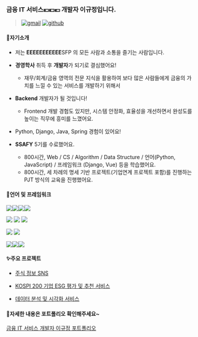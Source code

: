 ### 금융 IT 서비스💴💵💶 개발자 이규정입니다. 

> [![gmail](https://img.shields.io/badge/-gmail-red?style=square&logo=gmail&logoColor=white)](mailto:rbwjdsladlek@gmail.com) [![github](https://img.shields.io/badge/-github-black?style=square&logo=github&logoColor=white)](https://github.com/Gyujeong-Lee)



#### 📢자기소개

- 저는 **EEEEEEEEEEE**SFP 의 모든 사람과 소통을 즐기는 사람입니다. 

- **경영학사** 취득 후 **개발자**가 되기로 결심했어요!
  - 재무/회계/금융 영역의 전문 지식을 활용하여 보다 많은 사람들에게 금융의 가치를 느낄 수 있는 서비스를 개발하기 위해서
- **Backend** 개발자가 될 것입니다!
  - Frontend 개발 경험도 있지만, 시스템 안정화, 효율성을 개선하면서 완성도를 높이는 직무에 흥미를 느꼈어요.
- Python, Django, Java, Spring 경험이 있어요!
- **SSAFY** 5기를 수료했어요.
  - 800시간, Web / CS / Algorithm / Data Structure / 언어(Python, JavaScript) / 프레임워크 (Django, Vue) 등을 학습했어요.
  - 800시간, 세 차례의 명세 기반 프로젝트(기업연계 프로젝트 포함)를 진행하는 PJT 방식의 교육을 진행했어요. 



#### 📖언어 및 프레임워크

<img src="https://img.shields.io/badge/-python-white?style=square&logo=python"><img src="https://img.shields.io/badge/-java-white?style=square&logo=java"><img src="https://img.shields.io/badge/-Django-white?style=square&logo=django"><img src="https://img.shields.io/badge/-springboot-white?style=square&logo=spring">

<img src="https://img.shields.io/badge/-JavaScript-white?style=square&logo=javascript"> <img src="https://img.shields.io/badge/-Vue.js-white?style=square&logo=Vue.js"> <img src="https://img.shields.io/badge/-React-white?style=square&logo=React">

<img src="https://img.shields.io/badge/-MySQL-white?style=square&logo=MySQL"> <img src="https://img.shields.io/badge/-MSSQL-white?style=square&logo=Microsoft SQL Server">

<img src="https://img.shields.io/badge/-Git-white?style=square&logo=Git"><img src="https://img.shields.io/badge/-Jira-white?style=square&logo=Jira"><img src="https://img.shields.io/badge/-Slack-white?style=square&logo=Slack">



#### ✨주요 프로젝트

- [주식 정보 SNS](https://github.com/Gyujeong-Lee/Tumo)

- [KOSPI 200 기업 ESG 평가 및 추천 서비스](https://github.com/Gyujeong-Lee/BEE)

- [데이터 분석 및 시각화 서비스](https://github.com/Gyujeong-Lee/DaViz)



#### 📎자세한 내용은 포트폴리오 확인해주세요~

[금융 IT 서비스 개발자 이규정 포트폴리오](https://github.com/Gyujeong-Lee/portfolio/blob/master/2022_%EC%9D%B4%EA%B7%9C%EC%A0%95_%ED%8F%AC%ED%8A%B8%ED%8F%B4%EB%A6%AC%EC%98%A4.pdf)



<!--
**Gyujeong-Lee/Gyujeong-Lee** is a ✨ _special_ ✨ repository because its `README.md` (this file) appears on your GitHub profile.

Here are some ideas to get you started:

- 🔭 I’m currently working on ...
- 🌱 I’m currently learning ...
- 👯 I’m looking to collaborate on ...
- 🤔 I’m looking for help with ...
- 💬 Ask me about ...
- 📫 How to reach me: ...
- 😄 Pronouns: ...
- ⚡ Fun fact: ...
-->
